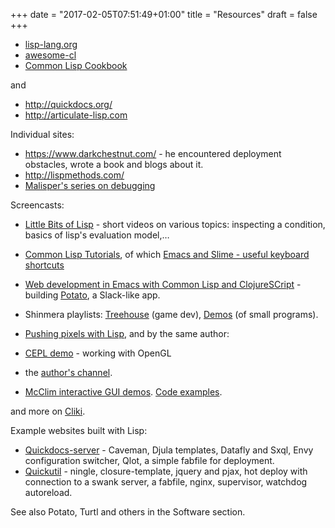 +++
date = "2017-02-05T07:51:49+01:00"
title = "Resources"
draft = false
+++


* [lisp-lang.org](http://lisp-lang.org/)
* [awesome-cl](https://github.com/CodyReichert/awesome-cl)
* [Common Lisp Cookbook](https://lispcookbook.github.io/cl-cookbook/)

and

* http://quickdocs.org/
* http://articulate-lisp.com

Individual sites:

* https://www.darkchestnut.com/ - he encountered deployment obstacles, wrote a book and blogs about it.
* http://lispmethods.com/
* [Malisper's series on debugging](http://malisper.me//debugging-lisp-part-1-recompilation/)

Screencasts:

* [Little Bits of Lisp](https://www.youtube.com/playlist?list=PL2VAYZE_4wRJi_vgpjsH75kMhN4KsuzR_) -
  short videos on various topics: inspecting a condition, basics of
  lisp's evaluation model,…
* [Common Lisp Tutorials](https://www.youtube.com/playlist?list=PL2VAYZE_4wRIoHsU5cEBIxCYcbHzy4Ypj), of which [Emacs and Slime - useful keyboard shortcuts](https://www.youtube.com/watch?v=sBcPNr1CKKw&index=4&list=PL2VAYZE_4wRIoHsU5cEBIxCYcbHzy4Ypj)
* [Web development in Emacs with Common Lisp and ClojureSCript](https://www.youtube.com/watch?v=bl8jQ2wRh6k) -
  building [Potato](https://github.com/cicakhq/potato), a Slack-like app.
* Shinmera playlists:
  [Treehouse](https://www.youtube.com/playlist?list=PLkDl6Irujx9MtJPRRP5KBH40SGCenztPW)
  (game dev),
  [Demos](https://www.youtube.com/playlist?list=PLkDl6Irujx9Mh3BWdBmt4JtIrwYgihTWp)
  (of small programs).
* [Pushing pixels with Lisp](https://www.youtube.com/watch?v=82o5NeyZtvw), and by the same author:
 * [CEPL demo](https://www.youtube.com/watch?v=a2tTpjGOhjw&index=20&list=RDxzTH_ZqaFKI) - working with OpenGL
 * the [author's channel](https://www.youtube.com/channel/UCMV8p6Lb-bd6UZtTc_QD4zA).

* [McClim interactive GUI demos](https://www.youtube.com/watch?v=XGmo0E_S46I). [Code examples](https://github.com/robert-strandh/McCLIM/blob/master/Examples/demodemo.lisp).

and more on [Cliki](http://www.cliki.net/Lisp%20Videos).

Example websites built with Lisp:

* [Quickdocs-server](https://github.com/quickdocs/quickdocs-server) - Caveman, Djula templates, Datafly and Sxql, Envy configuration switcher, Qlot, a simple fabfile for deployment.
* [Quickutil](https://github.com/tarballs-are-good/quickutil/blob/master/quickutil-server/) -
  ningle, closure-template, jquery and pjax, hot deploy with
  connection to a swank server, a fabfile, nginx, supervisor, watchdog
  autoreload.

See also Potato, Turtl and others in the Software section.
